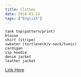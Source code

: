 ```yaml
---
title: Clothes
date: 2018-01-23
tags: ["English"]
---
```


<!--more-->

```
tank top(pattern/print)
blouse
shirt (stripe)
sweater (turtleneck/v-neck/tunic)
cardigan
zip hoodie
denim jacket
leather jacket
```

 [Link Here](https://www.youtube.com/watch?v=Z--T8pGhDIk)

